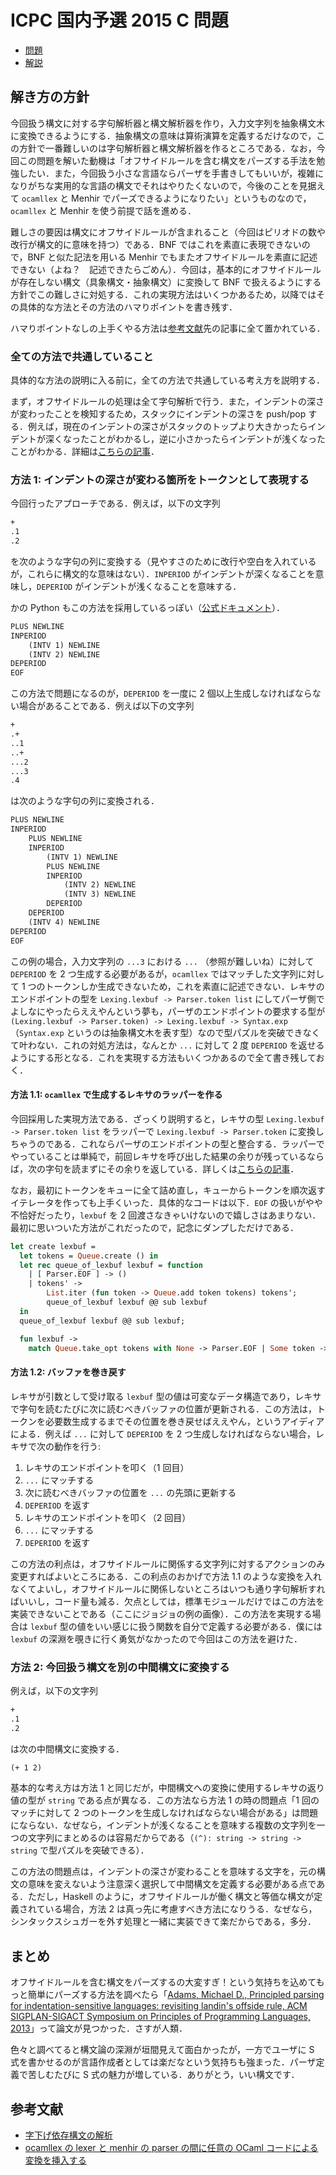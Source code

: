 # ICPC 国内予選 2015 C 問題

- [問題](https://icpc.iisf.or.jp/past-icpc/domestic2015/contest/all_ja.html#section_C)
- [解説](https://icpc.iisf.or.jp/past-icpc/domestic2015/judge/)

## 解き方の方針

今回扱う構文に対する字句解析器と構文解析器を作り，入力文字列を抽象構文木に変換できるようにする．抽象構文の意味は算術演算を定義するだけなので，この方針で一番難しいのは字句解析器と構文解析器を作るところである．なお，今回この問題を解いた動機は「オフサイドルールを含む構文をパーズする手法を勉強したい．また，今回扱う小さな言語ならパーザを手書きしてもいいが，複雑になりがちな実用的な言語の構文でそれはやりたくないので，今後のことを見据えて `ocamllex` と Menhir でパーズできるようになりたい」というものなので，`ocamllex` と Menhir を使う前提で話を進める．

難しさの要因は構文にオフサイドルールが含まれること（今回はピリオドの数や改行が構文的に意味を持つ）である．BNF ではこれを素直に表現できないので，BNF と似た記法を用いる Menhir でもまたオフサイドルールを素直に記述できない（よね？　記述できたらごめん）．今回は，基本的にオフサイドルールが存在しない構文（具象構文・抽象構文）に変換して BNF で扱えるようにする方針でこの難しさに対処する．これの実現方法はいくつかあるため，以降ではその具体的な方法とその方法のハマりポイントを書き残す．

ハマりポイントなしの上手くやる方法は[参考文献](#参考文献)先の記事に全て置かれている．

### 全ての方法で共通していること

具体的な方法の説明に入る前に，全ての方法で共通している考え方を説明する．

まず，オフサイドルールの処理は全て字句解析で行う．また，インデントの深さが変わったことを検知するため，スタックにインデントの深さを push/pop する．例えば，現在のインデントの深さがスタックのトップより大きかったらインデントが深くなったことがわかるし，逆に小さかったらインデントが浅くなったことがわかる．詳細は[こちらの記事](https://lemniscus.hatenablog.com/entry/20101207/1291741646)．

### 方法 1: インデントの深さが変わる箇所をトークンとして表現する

今回行ったアプローチである．例えば，以下の文字列

```txt
+
.1
.2
```

を次のような字句の列に変換する（見やすさのために改行や空白を入れているが，これらに構文的な意味はない）．`INPERIOD` がインデントが深くなることを意味し，`DEPERIOD` がインデントが浅くなることを意味する．

かの Python もこの方法を採用しているっぽい（[公式ドキュメント](https://docs.python.org/3/reference/grammar.html)）．

```txt
PLUS NEWLINE
INPERIOD
    (INTV 1) NEWLINE
    (INTV 2) NEWLINE
DEPERIOD
EOF
```

この方法で問題になるのが，`DEPERIOD` を一度に 2 個以上生成しなければならない場合があることである．例えば以下の文字列

```txt
+
.+
..1
..+
...2
...3
.4
```

は次のような字句の列に変換される．

```txt
PLUS NEWLINE
INPERIOD
    PLUS NEWLINE
    INPERIOD
        (INTV 1) NEWLINE
        PLUS NEWLINE
        INPERIOD
            (INTV 2) NEWLINE
            (INTV 3) NEWLINE
        DEPERIOD
    DEPERIOD
    (INTV 4) NEWLINE
DEPERIOD
EOF
```

この例の場合，入力文字列の `...3` における `...` （参照が難しいね）に対して `DEPERIOD` を 2 つ生成する必要があるが，`ocamllex` ではマッチした文字列に対して 1 つのトークンしか生成できないため，これを素直に記述できない．レキサのエンドポイントの型を `Lexing.lexbuf -> Parser.token list` にしてパーザ側でよしなにやったらええやんという夢も，パーザのエンドポイントの要求する型が `(Lexing.lexbuf -> Parser.token) -> Lexing.lexbuf -> Syntax.exp`（`Syntax.exp` というのは抽象構文木を表す型）なので型パズルを突破できなくて叶わない．これの対処方法は，なんとか `...` に対して 2 度 `DEPERIOD` を返せるようにする形となる．これを実現する方法もいくつかあるので全て書き残しておく．

#### 方法 1.1: `ocamllex` で生成するレキサのラッパーを作る

今回採用した実現方法である．ざっくり説明すると，レキサの型 `Lexing.lexbuf -> Parser.token list` をラッパーで `Lexing.lexbuf -> Parser.token` に変換しちゃうのである．これならパーザのエンドポイントの型と整合する．ラッパーでやっていることは単純で，前回レキサを呼び出した結果の余りが残っているならば，次の字句を読まずにその余りを返している．詳しくは[こちらの記事](https://zehnpaard.hatenablog.com/entry/2019/06/11/090829)．

なお，最初にトークンをキューに全て詰め直し，キューからトークンを順次返すイテレータを作っても上手くいった．具体的なコードは以下．`EOF` の扱いがやや不恰好だったり，`lexbuf` を 2 回渡さなきゃいけないので嬉しさはあまりない．最初に思いついた方法がこれだったので，記念にダンプしただけである．

```ocaml
let create lexbuf =
  let tokens = Queue.create () in
  let rec queue_of_lexbuf lexbuf = function
    | [ Parser.EOF ] -> ()
    | tokens' ->
        List.iter (fun token -> Queue.add token tokens) tokens';
        queue_of_lexbuf lexbuf @@ sub lexbuf
  in
  queue_of_lexbuf lexbuf @@ sub lexbuf;

  fun lexbuf ->
    match Queue.take_opt tokens with None -> Parser.EOF | Some token -> token
```

#### 方法 1.2: バッファを巻き戻す

レキサが引数として受け取る `lexbuf` 型の値は可変なデータ構造であり，レキサで字句を読むたびに次に読むべきバッファの位置が更新される．この方法は，トークンを必要数生成するまでその位置を巻き戻せばええやん，というアイディアによる．例えば `...` に対して `DEPERIOD` を 2 つ生成しなければならない場合，レキサで次の動作を行う:

1. レキサのエンドポイントを叩く（1 回目）
2. `...` にマッチする
3. 次に読むべきバッファの位置を `...` の先頭に更新する
4. `DEPERIOD` を返す
5. レキサのエンドポイントを叩く（2 回目）
6. `...` にマッチする
7. `DEPERIOD` を返す

この方法の利点は，オフサイドルールに関係する文字列に対するアクションのみ変更すればよいところにある．この利点のおかげで方法 1.1 のような変換を入れなくてよいし，オフサイドルールに関係しないところはいつも通り字句解析すればいいし，コード量も減る．欠点としては，標準モジュールだけではこの方法を実装できないことである（ここにジョジョの例の画像）．この方法を実現する場合は `lexbuf` 型の値をいい感じに扱う関数を自分で定義する必要がある．僕には `lexbuf` の深淵を覗きに行く勇気がなかったので今回はこの方法を避けた．

### 方法 2: 今回扱う構文を別の中間構文に変換する

例えば，以下の文字列

```txt
+
.1
.2
```

は次の中間構文に変換する．

```txt
(+ 1 2)
```

基本的な考え方は方法 1 と同じだが，中間構文への変換に使用するレキサの返り値の型が `string` である点が異なる．この方法なら方法 1 の時の問題点「1 回のマッチに対して 2 つのトークンを生成しなければならない場合がある」は問題にならない．なぜなら，インデントが浅くなることを意味する複数の文字列を一つの文字列にまとめるのは容易だからである（`(^): string -> string -> string` で型パズルを突破できる）．

この方法の問題点は，インデントの深さが変わることを意味する文字を，元の構文の意味を変えないよう注意深く選択して中間構文を定義する必要がある点である．ただし，Haskell のように，オフサイドルールが働く構文と等価な構文が定義されている場合，方法 2 は真っ先に考慮すべき方法になりうる．なぜなら，シンタックスシュガーを外す処理と一緒に実装できて楽だからである，多分．

## まとめ

オフサイドルールを含む構文をパーズするの大変すぎ！という気持ちを込めてもっと簡単にパーズする方法を調べたら「[Adams, Michael D., Principled parsing for indentation-sensitive languages: revisiting landin's offside rule, ACM SIGPLAN-SIGACT Symposium on Principles of Programming Languages, 2013](https://dl.acm.org/doi/abs/10.1145/2480359.2429129?casa_token=eKEko4YhpX8AAAAA:ErYUubRZqXnimFczsS5Ob30BkejUv8WCc-N37_Ac-HzjmgSzj7aKkjK_eGJzRsd3JDWS3Oq-1MMX)」って論文が見つかった．さすが人類．

色々と調べてると構文論の深淵が垣間見えて面白かったが，一方でユーザに S 式を書かせるのが言語作成者としては楽だなという気持ちも強まった．パーザ定義で苦しむたびに S 式の魅力が増している．ありがとう，いい構文です．

## 参考文献

- [字下げ依存構文の解析](https://lemniscus.hatenablog.com/entry/20101207/1291741646)
- [ocamllex の lexer と menhir の parser の間に任意の OCaml コードによる変換を挿入する](https://zehnpaard.hatenablog.com/entry/2019/06/11/090829)
